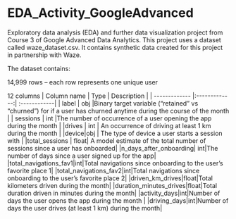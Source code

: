 # EDA_Activity_GoogleAdvanced
 Exploratory data analysis (EDA) and further data visualization project from Course 3 of Google Advanced Data Analytics.
This project uses a dataset called waze_dataset.csv. It contains synthetic data created for this project in partnership with Waze. 

The dataset contains:

14,999 rows – each row represents one unique user 

12 columns
| Column name   | Type          | Description  |
| ------------- |:-------------:| :------------|
| label         | obj           |Binary target variable (“retained” vs “churned”) for if a user has churned anytime during the course of the month |
| sessions | int |The number of occurrence of a user opening the app during the month |
|drives | int | An occurrence of driving at least 1 km during the month |
|device|obj | The type of device a user starts a session with |
|total_sessions | float| A model estimate of the total number of sessions since a user has onboarded|
|n_days_after_onboarding| int|The number of days since a user signed up for the app|
|total_navigations_fav1|int|Total navigations since onboarding to the user’s favorite place 1|
|total_navigations_fav2|int|Total navigations since onboarding to the user’s favorite place 2|
|driven_km_drives|float|Total kilometers driven during the month|
|duration_minutes_drives|float|Total duration driven in minutes during the month|
|activity_days|int|Number of days the user opens the app during the month |
|driving_days|int|Number of days the user drives (at least 1 km) during the month|
